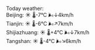 Today weather:  
Beijing: ☀️   🌡️-7°C 🌬️↓4km/h  
Tianjin: ☀️   🌡️-6°C 🌬️↗7km/h  
Shijiazhuang: ☀️   🌡️+4°C 🌬️↓7km/h  
Tangshan: ☀️   🌡️-4°C 🌬️↘6km/h  
